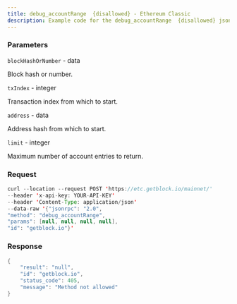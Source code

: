 ```yaml
---
title: debug_accountRange  {disallowed} - Ethereum Classic
description: Example code for the debug_accountRange  {disallowed} json-rpc method. Сomplete guide on how to use debug_accountRange  {disallowed} json-rpc in GetBlock.io Web3 documentation.
---
```


### Parameters


`blockHashOrNumber` - data

Block hash or number.

`txIndex` - integer

Transaction index from which to start.

`address` - data

Address hash from which to start.

`limit` - integer

Maximum number of account entries to return.

### Request

``` java
curl --location --request POST 'https://etc.getblock.io/mainnet/' 
--header 'x-api-key: YOUR-API-KEY' 
--header 'Content-Type: application/json' 
--data-raw '{"jsonrpc": "2.0",
"method": "debug_accountRange",
"params": [null, null, null, null],
"id": "getblock.io"}'
```

###  Response

``` java
{
    "result": "null",
    "id": "getblock.io",
    "status_code": 405,
    "message": "Method not allowed"
}
```

